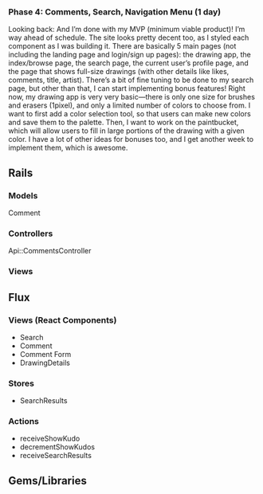 ### Phase 4: Comments, Search, Navigation Menu (1 day)

Looking back:
And I’m done with my MVP (minimum viable product)!  I’m way ahead of schedule.  The site looks pretty decent too, as I styled each component as I was building it.  There are basically 5 main pages (not including the landing page and login/sign up pages): the drawing app, the index/browse page, the search page, the current user’s profile page, and the page that shows full-size drawings (with other details like likes, comments, title, artist).  There’s a bit of fine tuning to be done to my search page, but other than that, I can start implementing bonus features!  Right now, my drawing app is very very basic—there is only one size for brushes and erasers (1pixel), and only a limited number of colors to choose from.  I want to first add a color selection tool, so that users can make new colors and save them to the palette.  Then, I want to work on the paintbucket, which will allow users to fill in large portions of the drawing with a given color.  I have a lot of other ideas for bonuses too, and I get another week to implement them, which is awesome.

## Rails
### Models
Comment

### Controllers
Api::CommentsController

### Views

## Flux
### Views (React Components)
* Search
* Comment
* Comment Form
* DrawingDetails

### Stores
* SearchResults

### Actions
* receiveShowKudo
* decrementShowKudos
* receiveSearchResults

## Gems/Libraries

